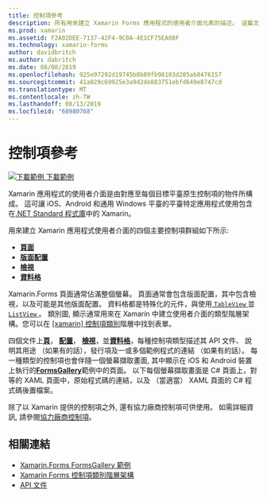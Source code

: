 ```yaml
---
title: 控制項參考
description: 所有用來建立 Xamarin Forms 應用程式的使用者介面元素的描述。 這篇文章會列出組成 Xamarin.Forms 應用程式的使用者介面的控制項群組。
ms.prod: xamarin
ms.assetid: F2A02DEE-7137-42F4-9C0A-4E1CF75EA08F
ms.technology: xamarin-forms
author: davidbritch
ms.author: dabritch
ms.date: 08/08/2019
ms.openlocfilehash: 925e97292d19745b0b89fb98103d205ab8476157
ms.sourcegitcommit: 41a029c69925e3a9d2de883751ebfd649e8747cd
ms.translationtype: MT
ms.contentlocale: zh-TW
ms.lasthandoff: 08/13/2019
ms.locfileid: "68980768"
---
```

# <a name="controls-reference"></a>控制項參考

[![下載範例](~/media/shared/download.png) 下載範例](https://docs.microsoft.com/en-us/samples/xamarin/xamarin-forms-samples/formsgallery/)

Xamarin 應用程式的使用者介面是由對應至每個目標平臺原生控制項的物件所構成。 這可讓 iOS、Android 和通用 Windows 平臺的平臺特定應用程式使用包含在[.NET Standard 程式庫](~/cross-platform/app-fundamentals/net-standard.md)中的 Xamarin。

用來建立 Xamarin 應用程式使用者介面的四個主要控制項群組如下所示:

- [**頁面**](pages.md)
- [**版面配置**](layouts.md)
- [**檢視**](views.md)
- [**資料格**](cells.md)

Xamarin.Forms 頁面通常佔滿整個螢幕。 頁面通常會包含版面配置，其中包含檢視，以及可能是其他版面配置。 資料格都是特殊化的元件，與使用[ `TableView` ](views.md#tableView)並[ `ListView` ](views.md#listView)。 類別圖, 顯示通常用來在 Xamarin 中建立使用者介面的類型階層架構。您可以在 [ [xamarin] 控制項類別](~/xamarin-forms/internals/class-hierarchy.md)階層中找到表單。

四個文件上[**頁**](pages.md)， [**配置**](layouts.md)， [**檢視**](views.md)，並[**資料格**](cells.md)，每種控制項類型描述其 API 文件、 說明其用途 （如果有的話），發行項及一或多個範例程式的連結 （如果有的話）。 每一種類型的控制項也會伴隨一個螢幕擷取畫面, 其中顯示在 iOS 和 Android 裝置上執行的[**FormsGallery**](https://docs.microsoft.com/samples/xamarin/xamarin-forms-samples/formsgallery)範例中的頁面。 以下每個螢幕擷取畫面是 C# 頁面上，對等的 XAML 頁面中，原始程式碼的連結，以及 （當適當） XAML 頁面的 C# 程式碼後置檔案。

除了以 Xamarin 提供的控制項之外, 還有協力廠商控制項可供使用。 如需詳細資訊, 請參閱[協力廠商控制項](thirdparty.md)。

## <a name="related-links"></a>相關連結

- [Xamarin.Forms FormsGallery 範例](https://docs.microsoft.com/samples/xamarin/xamarin-forms-samples/formsgallery)
- [Xamarin Forms 控制項類別階層架構](~/xamarin-forms/internals/class-hierarchy.md)
- [API 文件](https://docs.microsoft.com/dotnet/api/xamarin.forms?view=xamarin-forms)
